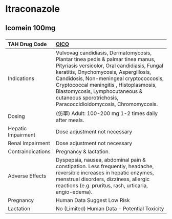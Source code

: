 # Itraconazole

## Icomein 100mg

##### 

| TAH Drug Code      | [OICO](https://www.tahsda.org.tw/drugs/hissearch.php?drug_code=OICO)                                                                                                                                                                                                                                                                                           |
|:-------------------|:---------------------------------------------------------------------------------------------------------------------------------------------------------------------------------------------------------------------------------------------------------------------------------------------------------------------------------------------------------------|
| Indications        | Vulvovag candidiasis, Dermatomycosis, Plantar tinea pedis & palmar tinea manus, Pityriasis versicolor, Oral candidiasis, Fungal keratitis, Onychomycosis, Aspergillosis, Candidosis, Non-meningeal cryptococcosis, Cryptococcal meningitis , Histoplasmosis, Blastomycosis, Lymphocutaneous & cutaneous sporotrichosis, Paracoccidioidomycosis, Chromomycosis. |
| Dosing             | (仿單) Adult: 100-200 mg 1-2 times daily after meals.                                                                                                                                                                                                                                                                                                          |
| Hepatic Impairment | Dose adjustment not necessary                                                                                                                                                                                                                                                                                                                                  |
| Renal Impairment   | Dose adjustment not necessary                                                                                                                                                                                                                                                                                                                                  |
| Contraindications  | Pregnancy & lactation.                                                                                                                                                                                                                                                                                                                                         |
| Adverse Effects    | Dyspepsia, nausea, abdominal pain & constipation. Less frequently, headache, reversible increases in hepatic enzymes, menstrual disorders, dizziness, allergic reactions (e.g. pruritus, rash, urticaria, angio-edema).                                                                                                                                        |
| Pregnancy          | Human Data Suggest Low Risk                                                                                                                                                                                                                                                                                                                                    |
| Lactation          | No (Limited) Human Data - Potential Toxicity                                                                                                                                                                                                                                                                                                                   |

